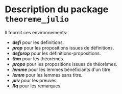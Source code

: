 # Description du package `theoreme_julio`

Il fournit ces environnements:
- ***defi*** pour les definitions.
- ***prop*** pour les propositions issues de définitions.
- ***defprop*** pour les définitions-propositions.
- ***thm*** pour les théorèmes.
- ***propo*** pour les propositions issues de théorèmes.
- ***lemme*** pour les lemmes bénéficiants d'un titre.
- ***lemm*** pour les lemmes sans titre.
- ***prv*** pour les preuves.
- ***Rq*** pour les remarques.
